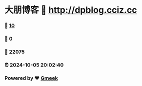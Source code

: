 # 大朋博客 :link: http://dpblog.cciz.cc 
### :page_facing_up: [10](http://dpblog.cciz.cc/tag.html) 
### :speech_balloon: 0 
### :hibiscus: 22075 
### :alarm_clock: 2024-10-05 20:02:40 
### Powered by :heart: [Gmeek](https://github.com/Meekdai/Gmeek)
